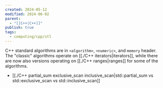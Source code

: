 ```yaml
---
created: 2024-05-12
modified: 2024-06-02
parent:
  - "[[C++|C++]]"
publish: true
tags:
  - computing/cpp/stl
---
```

C++ standard algorithms are in `<algorithm>`, `<numeric>`, and `memory` header. The "classic" algorithms operate on [[./C++ iterators|iterators]], while there are now also versions operating on [[./C++ ranges|ranges]] for some of the algorithms.

- [[./C++ partial_sum exclusive_scan inclusive_scan|std::partial_sum vs std::exclusive_scan vs std::inclusive_scan]]